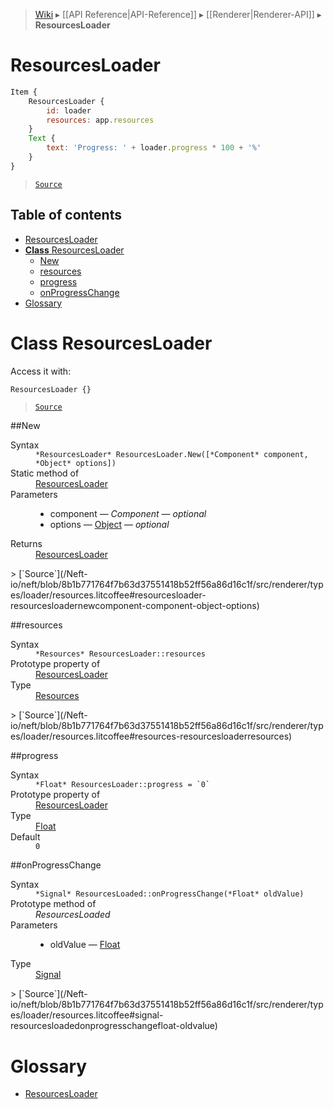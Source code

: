 > [Wiki](Home) ▸ [[API Reference|API-Reference]] ▸ [[Renderer|Renderer-API]] ▸ **ResourcesLoader**

# ResourcesLoader

```javascript
Item {
    ResourcesLoader {
        id: loader
        resources: app.resources
    }
    Text {
        text: 'Progress: ' + loader.progress * 100 + '%'
    }
}
```

> [`Source`](/Neft-io/neft/blob/8b1b771764f7b63d37551418b52ff56a86d16c1f/src/renderer/types/loader/resources.litcoffee)

## Table of contents
* [ResourcesLoader](#resourcesloader)
* [**Class** ResourcesLoader](#class-resourcesloader)
  * [New](#new)
  * [resources](#resources)
  * [progress](#progress)
  * [onProgressChange](#onprogresschange)
* [Glossary](#glossary)

# **Class** ResourcesLoader

Access it with:
```javascript
ResourcesLoader {}
```

> [`Source`](/Neft-io/neft/blob/8b1b771764f7b63d37551418b52ff56a86d16c1f/src/renderer/types/loader/resources.litcoffee)

##New
<dl><dt>Syntax</dt><dd><code>&#x2A;ResourcesLoader&#x2A; ResourcesLoader.New([&#x2A;Component&#x2A; component, &#x2A;Object&#x2A; options])</code></dd><dt>Static method of</dt><dd><a href="/Neft-io/neft/wiki/Renderer-ResourcesLoader-API#class-resourcesloader">ResourcesLoader</a></dd><dt>Parameters</dt><dd><ul><li>component — <i>Component</i> — <i>optional</i></li><li>options — <a href="/Neft-io/neft/wiki/Utils-API#isobject">Object</a> — <i>optional</i></li></ul></dd><dt>Returns</dt><dd><a href="/Neft-io/neft/wiki/Renderer-ResourcesLoader-API#class-resourcesloader">ResourcesLoader</a></dd></dl>
> [`Source`](/Neft-io/neft/blob/8b1b771764f7b63d37551418b52ff56a86d16c1f/src/renderer/types/loader/resources.litcoffee#resourcesloader-resourcesloadernewcomponent-component-object-options)

##resources
<dl><dt>Syntax</dt><dd><code>&#x2A;Resources&#x2A; ResourcesLoader::resources</code></dd><dt>Prototype property of</dt><dd><a href="/Neft-io/neft/wiki/Renderer-ResourcesLoader-API#class-resourcesloader">ResourcesLoader</a></dd><dt>Type</dt><dd><a href="/Neft-io/neft/wiki/Resources-API#class-resources">Resources</a></dd></dl>
> [`Source`](/Neft-io/neft/blob/8b1b771764f7b63d37551418b52ff56a86d16c1f/src/renderer/types/loader/resources.litcoffee#resources-resourcesloaderresources)

##progress
<dl><dt>Syntax</dt><dd><code>&#x2A;Float&#x2A; ResourcesLoader::progress = `0`</code></dd><dt>Prototype property of</dt><dd><a href="/Neft-io/neft/wiki/Renderer-ResourcesLoader-API#class-resourcesloader">ResourcesLoader</a></dd><dt>Type</dt><dd><a href="/Neft-io/neft/wiki/Utils-API#isfloat">Float</a></dd><dt>Default</dt><dd><code>0</code></dd></dl>
##onProgressChange
<dl><dt>Syntax</dt><dd><code>&#x2A;Signal&#x2A; ResourcesLoaded::onProgressChange(&#x2A;Float&#x2A; oldValue)</code></dd><dt>Prototype method of</dt><dd><i>ResourcesLoaded</i></dd><dt>Parameters</dt><dd><ul><li>oldValue — <a href="/Neft-io/neft/wiki/Utils-API#isfloat">Float</a></li></ul></dd><dt>Type</dt><dd><a href="/Neft-io/neft/wiki/Signal-API#class-signal">Signal</a></dd></dl>
> [`Source`](/Neft-io/neft/blob/8b1b771764f7b63d37551418b52ff56a86d16c1f/src/renderer/types/loader/resources.litcoffee#signal-resourcesloadedonprogresschangefloat-oldvalue)

# Glossary

- [ResourcesLoader](#class-resourcesloader)

